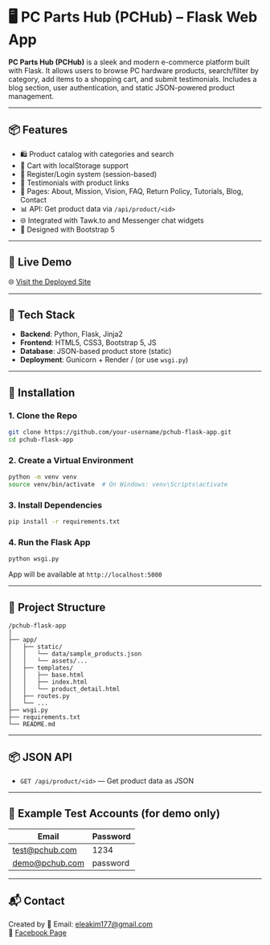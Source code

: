 
# 🖥️ PC Parts Hub (PCHub) – Flask Web App

**PC Parts Hub (PCHub)** is a sleek and modern e-commerce platform built with Flask. It allows users to browse PC hardware products, search/filter by category, add items to a shopping cart, and submit testimonials. Includes a blog section, user authentication, and static JSON-powered product management.

---

## 📦 Features

- 🛍️ Product catalog with categories and search
- 🛒 Cart with localStorage support
- 👤 Register/Login system (session-based)
- 🧾 Testimonials with product links
- 📄 Pages: About, Mission, Vision, FAQ, Return Policy, Tutorials, Blog, Contact
- 📊 API: Get product data via `/api/product/<id>`
- 🌐 Integrated with Tawk.to and Messenger chat widgets
- 🔧 Designed with Bootstrap 5

---

## 🚀 Live Demo

🌐 [Visit the Deployed Site](https://pchub-sia-webproj.onrender.com/)

---

## 🧰 Tech Stack

- **Backend**: Python, Flask, Jinja2
- **Frontend**: HTML5, CSS3, Bootstrap 5, JS
- **Database**: JSON-based product store (static)
- **Deployment**: Gunicorn + Render / (or use `wsgi.py`)

---

## 🔧 Installation

### 1. Clone the Repo

```bash
git clone https://github.com/your-username/pchub-flask-app.git
cd pchub-flask-app
```

### 2. Create a Virtual Environment

```bash
python -m venv venv
source venv/bin/activate  # On Windows: venv\Scripts\activate
```

### 3. Install Dependencies

```bash
pip install -r requirements.txt
```

### 4. Run the Flask App

```bash
python wsgi.py
```

App will be available at `http://localhost:5000`

---

## 📁 Project Structure

```
/pchub-flask-app
│
├── app/
│   ├── static/
│   │   └── data/sample_products.json
│   │   └── assets/...
│   ├── templates/
│   │   ├── base.html
│   │   ├── index.html
│   │   └── product_detail.html
│   ├── routes.py
│   └── ...
├── wsgi.py
├── requirements.txt
└── README.md
```

---

## 📦 JSON API

- `GET /api/product/<id>` — Get product data as JSON

---

## 🧪 Example Test Accounts (for demo only)

| Email                | Password  |
|---------------------|-----------|
| test@pchub.com      | 1234      |
| demo@pchub.com      | password  |

---

## 📬 Contact

Created by 
📧 Email: eleakim177@gmail.com  
🔗 [Facebook Page](https://www.facebook.com/profile.php?id=61575747562680)
